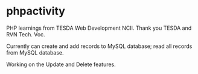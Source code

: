 # phpactivity
PHP learnings from TESDA Web Development NCII. Thank you TESDA and RVN Tech. Voc.

Currently can create and add records to MySQL database; read all records from MySQL database.

Working on the Update and Delete features.
